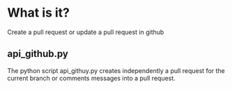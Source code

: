 # What is it?
Create a pull request or update a pull request in github

## api_github.py

The python script api_githuy.py creates independently a pull request for the current branch or comments messages into a pull request.